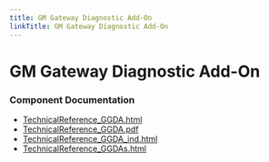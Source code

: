 ```yaml
---
title: GM Gateway Diagnostic Add-On
linkTitle: GM Gateway Diagnostic Add-On
---
```


# GM Gateway Diagnostic Add-On
### Component Documentation

- [TechnicalReference_GGDA.html](doc/TechnicalReference_GGDA.html)
- [TechnicalReference_GGDA.pdf](doc/TechnicalReference_GGDA.pdf)
- [TechnicalReference_GGDA_ind.html](doc/TechnicalReference_GGDA_ind.html)
- [TechnicalReference_GGDAs.html](doc/TechnicalReference_GGDAs.html)


